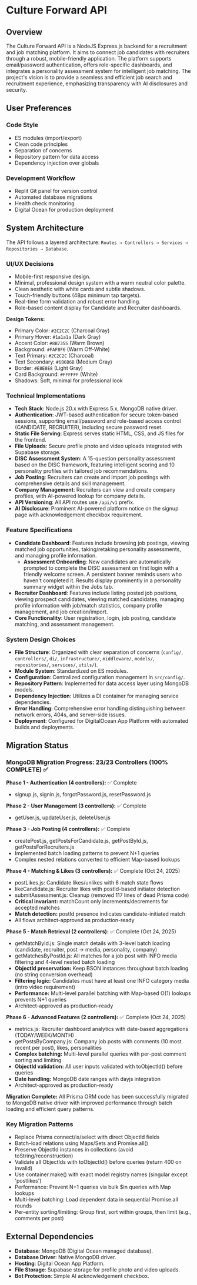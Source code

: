 # Culture Forward API

## Overview
The Culture Forward API is a NodeJS Express.js backend for a recruitment and job matching platform. It aims to connect job candidates with recruiters through a robust, mobile-friendly application. The platform supports email/password authentication, offers role-specific dashboards, and integrates a personality assessment system for intelligent job matching. The project's vision is to provide a seamless and efficient job search and recruitment experience, emphasizing transparency with AI disclosures and security.

## User Preferences
### Code Style
- ES modules (import/export)
- Clean code principles
- Separation of concerns
- Repository pattern for data access
- Dependency injection over globals

### Development Workflow
- Replit Git panel for version control
- Automated database migrations
- Health check monitoring
- Digital Ocean for production deployment

## System Architecture

The API follows a layered architecture: `Routes → Controllers → Services → Repositories → Database`.

### UI/UX Decisions
- Mobile-first responsive design.
- Minimal, professional design system with a warm neutral color palette.
- Clean aesthetic with white cards and subtle shadows.
- Touch-friendly buttons (48px minimum tap targets).
- Real-time form validation and robust error handling.
- Role-based content display for Candidate and Recruiter dashboards.

**Design Tokens:**
- Primary Color: `#2C2C2C` (Charcoal Gray)
- Primary Hover: `#1a1a1a` (Dark Gray)
- Accent Color: `#8B7355` (Warm Brown)
- Background: `#FAF8F6` (Warm Off-White)
- Text Primary: `#2C2C2C` (Charcoal)
- Text Secondary: `#6B6B6B` (Medium Gray)
- Border: `#E8E8E8` (Light Gray)
- Card Background: `#FFFFFF` (White)
- Shadows: Soft, minimal for professional look

### Technical Implementations
- **Tech Stack**: Node.js 20.x with Express 5.x, MongoDB native driver.
- **Authentication**: JWT-based authentication for secure token-based sessions, supporting email/password and role-based access control (CANDIDATE, RECRUITER), including secure password reset.
- **Static File Serving**: Express serves static HTML, CSS, and JS files for the frontend.
- **File Uploads**: Secure profile photo and video uploads integrated with Supabase storage.
- **DISC Assessment System**: A 15-question personality assessment based on the DISC framework, featuring intelligent scoring and 10 personality profiles with tailored job recommendations.
- **Job Posting**: Recruiters can create and import job postings with comprehensive details and skill management.
- **Company Management**: Recruiters can view and create company profiles, with AI-powered lookup for company details.
- **API Versioning**: All API routes use `/api/v1` prefix.
- **AI Disclosure**: Prominent AI-powered platform notice on the signup page with acknowledgement checkbox requirement.

### Feature Specifications
- **Candidate Dashboard**: Features include browsing job postings, viewing matched job opportunities, taking/retaking personality assessments, and managing profile information.
  - **Assessment Onboarding**: New candidates are automatically prompted to complete the DISC assessment on first login with a friendly welcome screen. A persistent banner reminds users who haven't completed it. Results display prominently in a personality summary widget within the Jobs tab.
- **Recruiter Dashboard**: Features include listing posted job positions, viewing prospect candidates, viewing matched candidates, managing profile information with job/match statistics, company profile management, and job creation/import.
- **Core Functionality**: User registration, login, job posting, candidate matching, and assessment management.

### System Design Choices
- **File Structure**: Organized with clear separation of concerns (`config/`, `controllers/`, `di/`, `infrastructure/`, `middleware/`, `models/`, `repositories/`, `services/`, `utils/`).
- **Module System**: Standardized on ES modules.
- **Configuration**: Centralized configuration management in `src/config/`.
- **Repository Pattern**: Implemented for data access layer using MongoDB models.
- **Dependency Injection**: Utilizes a DI container for managing service dependencies.
- **Error Handling**: Comprehensive error handling distinguishing between network errors, 404s, and server-side issues.
- **Deployment**: Configured for DigitalOcean App Platform with automated builds and deployments.

## Migration Status

### MongoDB Migration Progress: 23/23 Controllers (100% COMPLETE) ✅

**Phase 1 - Authentication (4 controllers):** ✅ Complete
- signup.js, signin.js, forgotPassword.js, resetPassword.js

**Phase 2 - User Management (3 controllers):** ✅ Complete  
- getUser.js, updateUser.js, deleteUser.js

**Phase 3 - Job Posting (4 controllers):** ✅ Complete
- createPost.js, getPostsForCandidate.js, getPostById.js, getPostsForRecruiters.js
- Implemented batch loading patterns to prevent N+1 queries
- Complex nested relations converted to efficient Map-based lookups

**Phase 4 - Matching & Likes (3 controllers):** ✅ Complete (Oct 24, 2025)
- postLikes.js: Candidate likes/unlikes with 6 match state flows
- likeCandidate.js: Recruiter likes with postId-based initiator detection
- submitAssessment.js: Cleanup (removed 117 lines of dead Prisma code)
- **Critical invariant:** matchCount only increments/decrements for accepted matches
- **Match detection:** postId presence indicates candidate-initiated match
- All flows architect-approved as production-ready

**Phase 5 - Match Retrieval (2 controllers):** ✅ Complete (Oct 24, 2025)
- getMatchById.js: Single match details with 3-level batch loading (candidate, recruiter, post → media, personality, company)
- getMatchesByPostId.js: All matches for a job post with INFO media filtering and 4-level nested batch loading
- **ObjectId preservation:** Keep BSON instances throughout batch loading (no string conversion overhead)
- **Filtering logic:** Candidates must have at least one INFO category media (intro video requirement)
- **Performance:** Multi-level parallel batching with Map-based O(1) lookups prevents N+1 queries
- Architect-approved as production-ready

**Phase 6 - Advanced Features (2 controllers):** ✅ Complete (Oct 24, 2025)
- metrics.js: Recruiter dashboard analytics with date-based aggregations (TODAY/WEEK/MONTH)
- getPostsByCompany.js: Company job posts with comments (10 most recent per post), likes, personalities
- **Complex batching:** Multi-level parallel queries with per-post comment sorting and limiting
- **ObjectId validation:** All user inputs validated with toObjectId() before queries
- **Date handling:** MongoDB date ranges with dayjs integration
- Architect-approved as production-ready

**Migration Complete:** All Prisma ORM code has been successfully migrated to MongoDB native driver with improved performance through batch loading and efficient query patterns.

### Key Migration Patterns
- Replace Prisma connect/is/select with direct ObjectId fields
- Batch-load relations using Maps/Sets and Promise.all()
- Preserve ObjectId instances in collections (avoid toString/reconstruction)
- Validate all ObjectIds with toObjectId() before queries (return 400 on invalid)
- Use container.make() with exact model registry names (singular except 'postlikes')
- Performance: Prevent N+1 queries via bulk $in queries with Map lookups
- Multi-level batching: Load dependent data in sequential Promise.all rounds
- Per-entity sorting/limiting: Group first, sort within groups, then limit (e.g., comments per post)

## External Dependencies

- **Database**: MongoDB (Digital Ocean managed database).
- **Database Driver**: Native MongoDB driver.
- **Hosting**: Digital Ocean App Platform.
- **File Storage**: Supabase storage for profile photo and video uploads.
- **Bot Protection**: Simple AI acknowledgement checkbox.